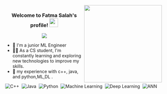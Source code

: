 
<img width="250" align="right" src="https://c.tenor.com/_DOBjnGspYAAAAAM/code-coding.gif">

<h3 align="center">
  Welcome to Fatma Salah's profile!
  <img src="https://media.giphy.com/media/hvRJCLFzcasrR4ia7z/giphy.gif" width="28">
</h3>

<!-- Typing SVG by DenverCoder1 - https://github.com/DenverCoder1/readme-typing-svg -->
<p align="center">
  <a href="https://github.com/DenverCoder1/readme-typing-svg"><img src="https://readme-typing-svg.herokuapp.com/?lines=junior%20web%20ML-Engineer;Always%20learning%20new%20things&font=Fira%20Code&center=true&width=440&height=45&color=f75c7e&vCenter=true&size=22"></a>
</p> 

- 🏢 I'm a junior ML Engineer
- 👨‍💻 As a CS student, I'm constantly learning and exploring new technologies to improve my skills.
- 💬 my experience with c++, java, and python,ML,DL .



![C++](https://img.shields.io/badge/-C++-05122A?style=flat&logo=c%2B%2B&logoColor=00599C)&nbsp;
![Java](https://img.shields.io/badge/-Java-05122A?style=flat&logo=java&logoColor=007396)&nbsp;
![Python](https://img.shields.io/badge/-Python-05122A?style=flat&logo=python)&nbsp;
![Machine Learning](https://img.shields.io/badge/-Machine%20Learning-05122A?style=flat&logo=machine-learning)&nbsp;
![Deep Learning](https://img.shields.io/badge/-Deep%20Learning-05122A?style=flat&logo=deep-learning)&nbsp;
![ANN](https://img.shields.io/badge/-ANN-05122A?style=flat&logo=artificial-neural-networks)&nbsp;
